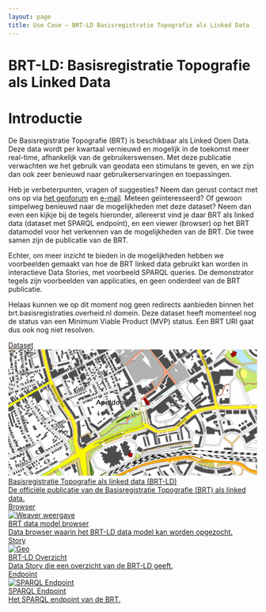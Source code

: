 ```yaml
---
layout: page
title: Use Case ― BRT-LD Basisregistratie Topografie als Linked Data
---
```


# BRT-LD: Basisregistratie Topografie als Linked Data

# Introductie
De Basisregistratie Topografie (BRT) is beschikbaar als Linked Open Data. Deze data wordt per kwartaal vernieuwd en mogelijk in de toekomst meer real-time, afhankelijk van de gebruikerswensen. Met deze publicatie verwachten we het gebruik van geodata een stimulans te geven, en we zijn dan ook zeer benieuwd naar gebruikerservaringen en toepassingen.

Heb je verbeterpunten, vragen of suggesties? Neem dan gerust contact met ons op via <a href='https://geoforum.nl/'>het geoforum</a> en <a href='mailto:erwin.folmer@kadaster.nl'>e-mail</a>. Meteen geïnteresseerd? Of gewoon simpelweg benieuwd naar de mogelijkheden met deze dataset?
Neem dan even een kijkje bij de tegels hieronder, allereerst vind je daar BRT als linked data (dataset met SPARQL endpoint), en een viewer (browser) op het BRT datamodel voor het verkennen van de mogelijkheden van de BRT. Die twee samen zijn de publicatie van de BRT. 

Echter, om meer inzicht te bieden in de mogelijkheden hebben we voorbeelden gemaakt van hoe de BRT linked data gebruikt kan worden in interactieve Data Stories, met voorbeeld SPARQL queries. De demonstrator tegels zijn voorbeelden van applicaties, en geen onderdeel van de BRT publicatie.

Helaas kunnen we op dit moment nog geen redirects aanbieden binnen het brt.basisregistraties.overheid.nl domein. Deze dataset heeft momenteel nog de status van een Minimum Viable Product (MVP) status. Een BRT URI gaat dus ook nog niet resolven.

<div class="cards-wrapper">
  <a href="https://data.labs.kadaster.nl/kadaster/brt-2">
    <div class="card">
      <div class="card-type">Dataset</div>
      <img class="card-image" src="/assets/images/brt-ld.png" alt="BRT LD">
      <div class="card-title">Basisregistratie Topografie als linked data (BRT-LD)</div>
      <div class="card-description">De officiële publicatie van de Basisregistratie Topografie (BRT) als linked data.</div>
    </div>
  </a>
    <a href="https://kadaster.wvr.io/brt-ld">
    <div class="card">
      <div class="card-type">Browser</div>
      <img class="card-image" src="/assets/images/weaver.png" alt="Weaver weergave">
      <div class="card-title">BRT data model browser</div>
      <div class="card-description">Data browser waarin het BRT-LD data model kan worden opgezocht.</div>
    </div>
  </a>
  <a href="https://data.labs.kadaster.nl/kadaster/-/stories/brt2-overview">
    <div class="card">
      <div class="card-type">Story</div>
      <img class="card-image" src="/assets/images/geo.jpg" alt="Geo">
      <div class="card-title">BRT-LD Overzicht</div>
      <div class="card-description">Data Story die een overzicht van de BRT-LD geeft.</div>
    </div>
  </a>
      <a href="https://data.labs.kadaster.nl/kadaster/brt-2/sparql/brt">
    <div class="card">
      <div class="card-type">Endpoint</div>
      <img class="card-image" src="/assets/images/yasgui-screenshot.PNG" alt="SPARQL Endpoint">
      <div class="card-title">SPARQL Endpoint</div>
      <div class="card-description">Het SPARQL endpoint van de BRT.</div>
    </div>
  </a>
</div>
